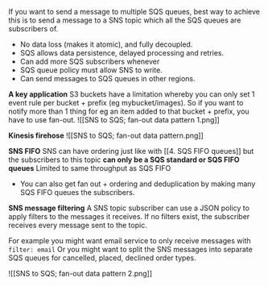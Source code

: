 If you want to send a message to multiple SQS queues, best way to achieve this is to send a message to a SNS topic which all the SQS queues are subscribers of.
- No data loss (makes it atomic), and fully decoupled.
- SQS allows data persistence, delayed processing and retries.
- Can add more SQS subscribers whenever
- SQS queue policy must allow SNS to write.
- Can send messages to SQS queues in other regions.

**A key application**
S3 buckets have a limitation whereby you can only set 1 event rule per bucket + prefix (eg mybucket/images).
So if you want to notify more than 1 thing for eg an item added to that bucket + prefix, you have to use fan-out.
![[SNS to SQS; fan-out data pattern 1.png]]


**Kinesis firehose**
![[SNS to SQS; fan-out data pattern.png]]

**SNS FIFO**
SNS can have ordering just like with [[4. SQS FIFO queues]] but the subscribers to this topic **can only be a SQS standard or SQS FIFO queues**
Limited to same throughput as SQS FIFO
- You can also get fan out + ordering and deduplication by making many SQS FIFO queues the subscribers.

**SNS message filtering**
A SNS topic subscriber can use a JSON policy to apply filters to the messages it receives.
If no filters exist, the subscriber receives every message sent to the topic.

For example you might want email service to only receive messages with `filter: email`
Or you might want to split the SNS messages into separate SQS queues for cancelled, placed, declined order types.

![[SNS to SQS; fan-out data pattern 2.png]]